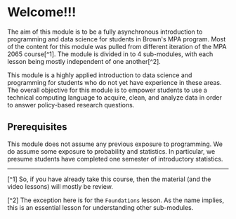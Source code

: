 # Welcome!!!

The aim of this module is to be a fully asynchronous introduction to programming and data science for students in Brown's MPA program. Most of the content for this module was pulled from different iteration of the MPA 2065 course[^1]. The module is divided in to 4 sub-modules, with each lesson being mostly independent of one another[^2].

This module is a highly applied introduction to data science and programming for students who do not yet have experience in these areas. The overall objective for this module is to empower students to use a technical computing language to acquire, clean, and analyze data in order to answer policy-based research questions.

## Prerequisites
This module does not assume any previous exposure to programming. We do assume some exposure to probability and statistics. In particular, we presume students have completed one semester of introductory statistics. 











___
[^1] So, if you have already take this course, then the material (and the video lessons) will mostly be review.

[^2] The exception here is for the `Foundations` lesson. As the name implies, this is an essential lesson for understanding other sub-modules.
